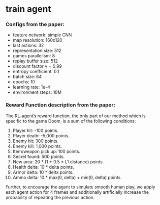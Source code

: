 # train agent

### Configs from the paper:

- feature network: simple CNN
- map resolution: 160x120
- last actions: 32
- representation size: 512
- games parallelism: 8
- replay buffer size: 512
- discount factor γ = 0.99
- entropy coefficient: 0.1
- batch size: 64
- epochs: 10
- learning rate: 1e-4
- environment steps: 10M

### Reward Function description from the paper:

The RL-agent’s reward function, the only part of our method which is specific to the game Doom, is a sum of the following conditions:

1. Player hit: -100 points.
2. Player death: -5,000 points.
3. Enemy hit: 300 points.
4. Enemy kill: 1,000 points.
5. Item/weapon pick up: 100 points.
6. Secret found: 500 points.
7. New area: 20 * (1 + 0.5 * L1 distance) points.
8. Health delta: 10 * delta points.
9. Armor delta: 10 * delta points.
10. Ammo delta: 10 * max(0, delta) + min(0, delta) points.

Further, to encourage the agent to simulate smooth human play, we apply each agent action for 4 frames and additionally artificially increase the probability of repeating the previous action.
